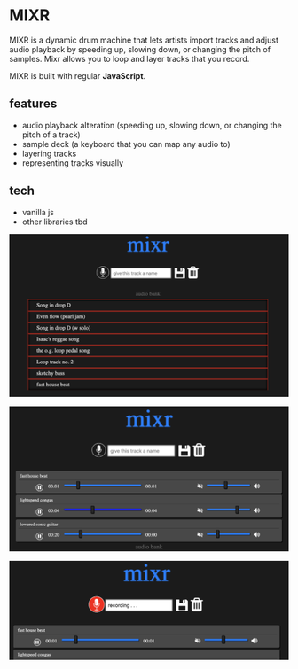 # MIXR

MIXR is a dynamic drum machine that lets artists import tracks and adjust audio playback by speeding up, slowing down, or changing the pitch of samples. Mixr allows you to loop and layer tracks that you record. 

MIXR is built with regular **JavaScript**.

## features

- audio playback alteration (speeding up, slowing down, or changing the pitch of a track)
- sample deck (a keyboard that you can map any audio to)
- layering tracks
- representing tracks visually

## tech

- vanilla js
- other libraries tbd

![Home Page](./screenshots/home.png)

![Mix](./screenshots/mix.png)

![Record](./screenshots/record.png)
